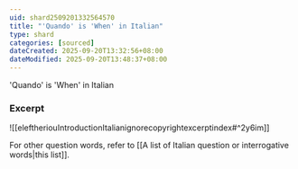 ```yaml
---
uid: shard2509201332564570
title: "'Quando' is 'When' in Italian"
type: shard
categories: [sourced]
dateCreated: 2025-09-20T13:32:56+08:00
dateModified: 2025-09-20T13:48:37+08:00
---
```

'Quando' is 'When' in Italian

### Excerpt
![[eleftheriouIntroductionItalianignorecopyrightexcerptindex#^2y6im]]

For other question words, refer to [[A list of Italian question or interrogative words|this list]].